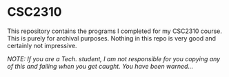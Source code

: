 # CSC2310

This repository contains the programs I completed for my CSC2310 course. This is purely for archival purposes. Nothing in this repo is very good and certainly not impressive.

_NOTE: If you are a Tech. student, I am not responsible for you copying any of this and failing when you get caught. You have been warned..._
